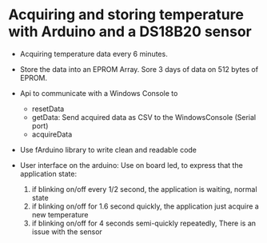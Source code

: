 # Acquiring and storing temperature with Arduino and a DS18B20 sensor

- Acquiring temperature data every 6 minutes. 
- Store the data into an EPROM Array. Sore 3 days of data on 512 bytes of EPROM.
- Api to communicate with a Windows Console to
    - resetData
    - getData: Send acquired data as CSV to the WindowsConsole (Serial port)
    - acquireData
- Use fArduino library to write clean and readable code

- User interface on the arduino:
    Use on board led, to express that the application state:
    1) if blinking on/off every 1/2 second, the application is waiting, normal state
    2) if blinking on/off for 1.6 second quickly, the application just acquire a new temperature
    3) if blinking on/off for 4 seconds semi-quickly repeatedly, There is an issue with the sensor

